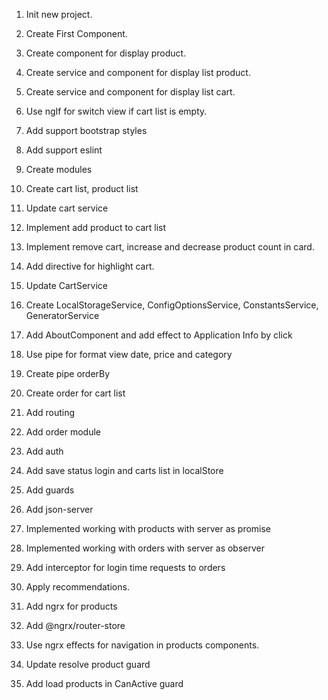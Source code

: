 1. Init new project.
2. Create First Component.
3. Create component for display product.
4. Create service and component for display list product.
5. Create service and component for display list cart.
6. Use ngIf for switch view if cart list is empty.

7. Add support bootstrap styles
8. Add support eslint
9. Create modules
10. Create cart list, product list
11. Update cart service
12. Implement add product to cart list
13. Implement remove cart, increase and decrease product count in card.
14. Add directive for highlight cart.

15. Update CartService
16. Create LocalStorageService, ConfigOptionsService, ConstantsService, GeneratorService 
17. Add AboutComponent  and add effect to Application Info by click

18. Use pipe for format view date, price and category
19. Create pipe orderBy
20. Create order for cart list

21. Add routing
22. Add order module
23. Add auth
24. Add save status login and carts list in localStore
25. Add guards

26. Add json-server
27. Implemented working with products with server as promise
28. Implemented working with orders with server as observer
29. Add interceptor for login time requests to orders

30. Apply recommendations.

31. Add ngrx for products
32. Add @ngrx/router-store
33. Use ngrx effects for navigation in products components.
34. Update resolve product guard
35. Add load products in CanActive guard